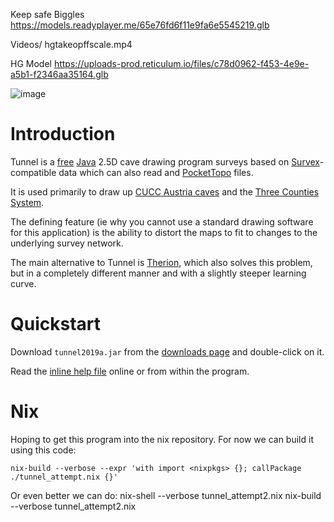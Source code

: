 Keep safe
Biggles
https://models.readyplayer.me/65e76fd6f11e9fa6e5545219.glb

Videos/ hgtakeopffscale.mp4

HG Model
https://uploads-prod.reticulum.io/files/c78d0962-f453-4e9e-a5b1-f2346aa35164.glb



![image](https://user-images.githubusercontent.com/677254/66143298-d9cc2780-e5fe-11e9-9693-1315bb53846b.png)

# Introduction #

Tunnel is a [free](http://www.gnu.org/) [Java](http://sun.java.net/) 2.5D cave drawing program surveys based on [Survex](http://www.survex.com/)-compatible data which can also read and [PocketTopo](http://paperless.bheeb.ch/) files.

It is used primarily to draw up [CUCC Austria caves](http://expo.survex.com/) and the [Three Counties System](http://cave-registry.org.uk/nengland).  

The defining feature (ie why you cannot use a standard drawing software for this application) is the ability to distort the maps to fit to changes to the underlying survey network.  

The main alternative to Tunnel is [Therion](http://therion.sk), which also solves this problem, but in a completely different manner and with a slightly steeper learning curve.

# Quickstart #

Download `tunnel2019a.jar` from the [downloads page](https://github.com/CaveSurveying/tunnelx/releases) and double-click on it.

Read the [inline help file](https://github.com/CaveSurveying/tunnelx/blob/master/symbols/helpfile.html) online or from within the program.

# Nix #

Hoping to get this program into the nix repository.  For now we can build it using this code:

```
nix-build --verbose --expr 'with import <nixpkgs> {}; callPackage ./tunnel_attempt.nix {}'
```

Or even better we can do:
nix-shell --verbose  tunnel_attempt2.nix
nix-build --verbose  tunnel_attempt2.nix
